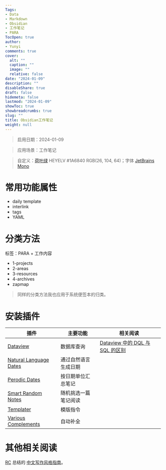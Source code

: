 ```yaml
---
Tags:
- Data
- Markdown
- Obsidian
- 工作笔记
- PARA
TocOpen: true
author:
- Yunyi
comments: true
cover:
  alt: ""
  caption: ""
  image: ""
  relative: false
date: "2024-01-09"
description: ""
disableShare: true
draft: false
hidemeta: false
lastmod: "2024-01-09"
showToc: true
showbreadcrumbs: true
slug: ""
title: Obsidian工作笔记
weight: null
---
```


> 启用日期：2024-01-09 

> 应用场景：工作笔记

> 自定义：[荷叶绿](https://color-term.com/color/heyelv-1a6840/) HEYELV #1A6840 RGB(26, 104, 64)；字体 [JetBrains Mono](https://www.jetbrains.com/lp/mono/)

# 常用功能属性
- daily template
- interlink
- tags
- YAML 

# 分类方法
标签：PARA + 工作内容 
- 1-projects
- 2-areas
- 3-resources
- 4-archives
- zapmap

> 同样的分类方法我也应用于系统便签本的归类。

# 安装插件
| 插件| 主要功能 | 相关阅读 |
|---|---|--|
| [Dataview](obsidian://show-plugin?id=dataview) | 数据库查询 | [Dataview 中的 DQL 与 SQL 的区别](https://pkmer.cn/Pkmer-Docs/10-obsidian/obsidian社区插件/dataview/dataview基本语法/31---dql-与-sql-的异同/) |
| [Natural Language Dates](obsidian://show-plugin?id=nldates-obsidian) | 通过自然语言生成日期 |
| [Perodic Dates](obsidian://show-plugin?id=periodic-notes) | 按日期单位汇总笔记 |
| [Smart Random Notes](obsidian://show-plugin?id=smart-random-note) | 随机挑选一篇笔记阅读 |
| [Templater](obsidian://show-plugin?id=templater-obsidian) | 模版指令 |
| [Various Complements](obsidian://show-plugin?id=various-complements) | 自动补全 |

# 其他相关阅读
[RC](https://stdrc.cc) 总结的 [中文写作风格指南](https://stdrc.cc/style-guides/chinese)。
